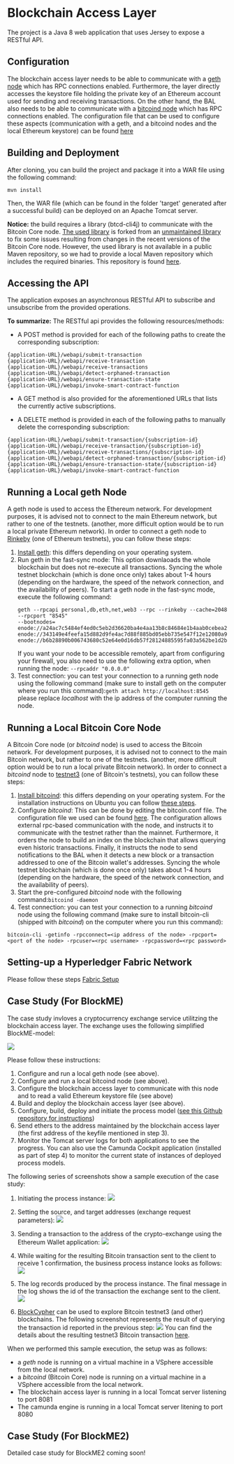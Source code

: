 # Blockchain Access Layer
The project is a Java 8 web application that uses Jersey to expose a RESTful API.

## Configuration
The blockchain access layer needs to be able to communicate with a [geth node](https://github.com/ethereum/go-ethereum)
which has RPC connections enabled.
Furthermore, the layer directly accesses the keystore file holding the private key of an Ethereum account used for sending
and receiving transactions.
On the other hand, the BAL also needs to be able to communicate with a [bitcoind node](https://bitcoin.org/en/bitcoin-core/)
which has RPC connections enabled.
The configuration file that can be used to configure these aspects (communication with a geth, and a bitcoind nodes and the local Ethereum keystore) can be found 
[here](src/main/resources/config.properties)


## Building and Deployment
After cloning, you can build the project and package it into a WAR
file using the following command:
```
mvn install
```
Then, the WAR file (which can be found in the folder 'target' generated after 
a successful build) can be deployed on an Apache Tomcat server.

**Notice:** the build requires a library (btcd-cli4j) to communicate with the Bitcoin Core node. [The used library](https://github.com/pythonmax/btcd-cli4j)
is forked from an [unmaintained library](http://btcd-cli4j.neemre.com) to fix some issues resulting from changes in the recent versions
of the Bitcoin Core node. However, the used library is not available in a public Maven repository, so we had to provide
a local Maven repository which includes the required binaries. This repository is found [here](local-maven-repo).

## Accessing the API
The application exposes an asynchronous RESTful API to subscribe and unsubscribe from the provided operations.

**To summarize:**
The RESTful api provides the following resources/methods: 
* A POST method is provided for each of the following
paths to create the corresponding subscription:

```
{application-URL}/webapi/submit-transaction
{application-URL}/webapi/receive-transaction
{application-URL}/webapi/receive-transactions
{application-URL}/webapi/detect-orphaned-transaction
{application-URL}/webapi/ensure-transaction-state
{application-URL}/webapi/invoke-smart-contract-function
```

* A GET method is also provided for the aforementioned URLs that lists the currently active subscriptions.

* A DELETE method is provided in each of the following
paths to manually delete the corresponding subscription:

```
{application-URL}/webapi/submit-transaction/{subscription-id}
{application-URL}/webapi/receive-transaction/{subscription-id}
{application-URL}/webapi/receive-transactions/{subscription-id}
{application-URL}/webapi/detect-orphaned-transaction/{subscription-id}
{application-URL}/webapi/ensure-transaction-state/{subscription-id}
{application-URL}/webapi/invoke-smart-contract-function
```

## Running a Local geth Node
A geth node is used to access the Ethereum network. For development purposes, it is advised
not to connect to the main Ethereum network, but rather to one of the testnets.
(another, more difficult option would be to run a local private Ethereum network).
In order to connect a geth node to [Rinkeby](https://www.rinkeby.io) (one of Ethereum testnets), you can follow these steps:

1. [Install geth](https://github.com/ethereum/go-ethereum/wiki/Installing-Geth):
 this differs depending on your operating system.
2. Run geth in the fast-sync mode: This option downlaoads the whole blockchain but does not re-execute all transactions. Syncing
the whole testnet blockchain (which is done once only) takes about 1-4 hours (depending on the hardware, the speed of the network 
connection, and the availability of peers).
To start a geth node in the fast-sync mode, execute the following command:
    ```
    geth --rpcapi personal,db,eth,net,web3 --rpc --rinkeby --cache=2048 --rpcport "8545"
    --bootnodes=
    enode://a24ac7c5484ef4ed0c5eb2d36620ba4e4aa13b8c84684e1b4aab0cebea2ae45cb4d375b77eab56516d34bfbd3c1a833fc51296ff084b770b94fb9028c4d25ccf@52.169.42.101:30303,
    enode://343149e4feefa15d882d9fe4ac7d88f885bd05ebb735e547f12e12080a9fa07c8014ca6fd7f373123488102fe5e34111f8509cf0b7de3f5b44339c9f25e87cb8@52.3.158.184:30303,
    enode://b6b28890b006743680c52e64e0d16db57f28124885595fa03a562be1d2bf0f3a1da297d56b13da25fb992888fd556d4c1a27b1f39d531bde7de1921c90061cc6@159.89.28.211:30303
    ``` 
    If you want your node to be accessible remotely, apart from configuring your firewall, you also need to use the following extra option,
 when running the node: ```--rpcaddr "0.0.0.0"```
3. Test connection: you can test your connection to a running geth node using the following command
(make sure to install geth on the computer where you run this command):```geth attach http://localhost:8545```
please replace _localhost_ with the ip address of the computer running the node.

## Running a Local Bitcoin Core Node
A Bitcoin Core node (or _bitcoind_ node) is used to access the Bitcoin network. For development purposes, it is advised
not to connect to the main Bitcoin network, but rather to one of the testnets.
(another, more difficult option would be to run a local private Bitcoin network).
In order to connect a _bitcoind_ node to [testnet3](https://en.bitcoin.it/wiki/Testnet) (one of Bitcoin's testnets), you can follow these steps:

1. [Install bitcoind](https://bitcoin.org/en/download):
 this differs depending on your operating system. For the installation instructions on Ubuntu you can follow [these steps](https://gist.github.com/rjmacarthy/b56497a81a6497bfabb1).
2. Configure _bitcoind_: This can be done by editing the bitcoin.conf file. The configuration file we used can be found [here](src/main/resources/bitcoin.conf).
The configuration allows external rpc-based communication with the node, and instructs it to communicate with the testnet rather than
the mainnet. Furthermore, it orders the node to build an index on the blockchain that allows querying even historic transactions. Finally, it instructs the node
to send notifications to the BAL when it detects a new block or a transaction addressed to one of the Bitcoin wallet's addresses.
Syncing the whole testnet blockchain (which is done once only) takes about 1-4 hours (depending on the hardware, the speed of the network 
connection, and the availability of peers).
3. Start the pre-configured _bitcoind_ node with the following command:```bitcoind -daemon```
4. Test connection: you can test your connection to a running _bitcoind_ node using the following command
(make sure to install bitcoin-cli (shipped with _bitcoind_) on the computer where you run this command):
```
bitcoin-cli -getinfo -rpcconnect=<ip address of the node> -rpcport=<port of the node> -rpcuser=<rpc username> -rpcpassword=<rpc password>
```
## Setting-up a Hyperledger Fabric Network
Please follow these steps [Fabric Setup](https://hyperledger-fabric.readthedocs.io/en/latest/getting_started.html)

## Case Study (For BlockME)
The case study invloves a cryptocurrency exchange service utilitzing the blockchain access layer.
The exchange uses the following simplified BlockME-model:

![](src/main/resources/images/original-model.png)

Please follow these instructions:
1. Configure and run a local geth node (see above).
2. Configure and run a local bitcoind node (see above).
3. Configure the blockchain access layer to communicate with this node and to read a valid Ethereum keystore file (see above)
4. Build and deploy the blockchain access layer (see above).
5. Configure, build, deploy and initiate the process model ([see this Github repository for instructions](https://github.com/ghareeb-falazi/BlockME-UseCase))
6. Send ethers to the address maintained by the blockchain access layer (the first address of the keyfile mentioned in step 3).
7. Monitor the Tomcat server logs for both applications to see the progress. You can also use the 
Camunda Cockpit application (installed as part of step 4) to monitor the current state of instances of deployed process models.

The following series of screenshots show a sample execution of the case study:

 1. Initiating the process instance:
 ![](src/main/resources/images/start.png)
 
 2. Setting the source, and target addresses (exchange request parameters):
 ![](src/main/resources/images/input-params.png)
 
 3. Sending a transaction to the address of the crypto-exchange using the Ethereum Wallet application:
 ![](src/main/resources/images/send-transaction-form.png)
 
 4. While waiting for the resulting Bitcoin transaction sent to the client to receive 1 confirmation, the business process instance looks
 as follows:
 ![](src/main/resources/images/waiting-for-bitcoin-tx.png)
 
 5. The log records produced by the process instance. The final message in the log shows the id of the transaction
 the exchange sent to the client.
 ![](src/main/resources/images/log.png)
  
 6. [BlockCypher](https://live.blockcypher.com/btc-testnet/) can be used to explore Bitcoin testnet3 (and other) blockchains.
 The following screenshot represents the result of querying the transaction id reported in the previous step:
 ![](src/main/resources/images/blockcypher.png)
You can find the details about the resulting testnet3 Bitcoin transaction [here](https://live.blockcypher.com/btc-testnet/tx/347d8f2bc8dbc7cf62d8313f66d2ae930c9e92632fb5a2cfb2507caaaffa7f71/).
 
 When we performed this sample execution, the setup was as follows:
 
* a _geth_ node is running on a virtual machine in a VSphere accessible from the local network.
* a _bitcoind_ (Bitcoin Core) node is running on a virtual machine in a VSphere accessible from the local network.
* The blockchain access layer is running in a local Tomcat server listening to port 8081
* The camunda engine is running in a local Tomcat server litening to port 8080

## Case Study (For BlockME2)
Detailed case study for BlockME2 coming soon!